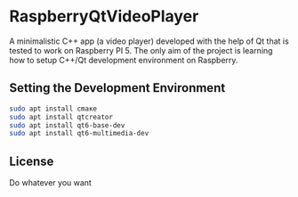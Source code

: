 # RaspberryQtVideoPlayer
A minimalistic C++ app (a video player) developed with the help of Qt that is tested to work on Raspberry PI 5. The only aim of the project is learning how to setup C++/Qt development environment on Raspberry.

## Setting the Development Environment
```sh
sudo apt install cmаке 
sudo apt install qtcreator
sudo apt install qt6-base-dev
sudo apt install qt6-multimedia-dev
```

## License
Do whatever you want
